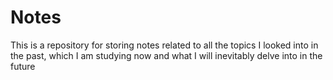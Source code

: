 # Notes
This is a repository for storing notes related to all the topics I looked into in the past, which I am studying now and what I will inevitably delve into in the future
